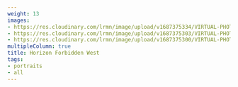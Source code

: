 ```yaml
---
weight: 13
images:
- https://res.cloudinary.com/lrmn/image/upload/v1687375334/VIRTUAL-PHOTOGRAPHY/hfw/lrmn-aloy_106_bjx3ad.jpg
- https://res.cloudinary.com/lrmn/image/upload/v1687375303/VIRTUAL-PHOTOGRAPHY/hfw/lrmn-aloy_47_kkq67q.jpg
- https://res.cloudinary.com/lrmn/image/upload/v1687375300/VIRTUAL-PHOTOGRAPHY/hfw/lrmn-aloy_31_hughrj.png
multipleColumn: true
title: Horizon Forbidden West
tags:
- portraits
- all
---
```

